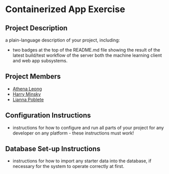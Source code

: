 # Containerized App Exercise

## Project Description
a plain-language description of your project, including:
- two badges at the top of the README.md file showing the result of the latest build/test workflow of the server both the machine learning client and web app subsystems.

## Project Members
- [Athena Leong](https://github.com/aleong2002)
- [Harry Minsky](https://github.com/hminsky2002)
- [Lianna Poblete](https://github.com/liannnaa)

## Configuration Instructions
- instructions for how to configure and run all parts of your project for any developer on any platform - these instructions must work!

## Database Set-up Instructions
- instructions for how to import any starter data into the database, if necessary for the system to operate correctly at first.
